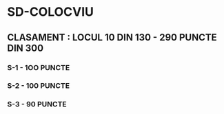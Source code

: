 # SD-COLOCVIU

## CLASAMENT : LOCUL 10 DIN 130 - 290 PUNCTE DIN 300

### S-1 - 1OO PUNCTE
### S-2 - 100 PUNCTE
### S-3 - 90 PUNCTE
